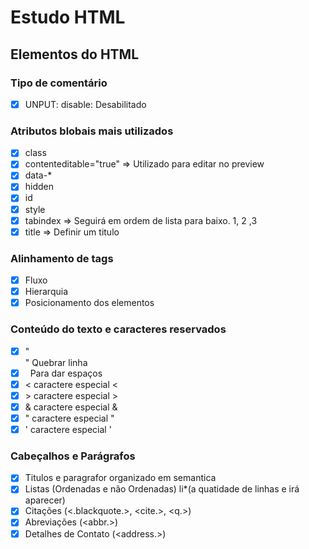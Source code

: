 # Estudo HTML

## Elementos do HTML

### Tipo de comentário

- [x] UNPUT: disable: Desabilitado

### Atributos blobais mais utilizados

- [x] class
- [x] contenteditable="true" => Utilizado para editar no preview
- [x] data-\*
- [x] hidden
- [x] id
- [x] style
- [x] tabindex => Seguirá em ordem de lista para baixo. 1, 2 ,3
- [x] title => Definir um titulo

### Alinhamento de tags

- [x] Fluxo
- [x] Hierarquia
- [x] Posicionamento dos elementos

### Conteúdo do texto e caracteres reservados

- [x] "</br>" Quebrar linha
- [x] &nbsp; Para dar espaços
- [x] &lt; caractere especial <
- [x] &gt; caractere especial >
- [x] &amp; caractere especial &
- [x] &quot; caractere especial "
- [x] &apos; caractere especial '

### Cabeçalhos e Parágrafos

- [x] Titulos e paragrafor organizado em semantica
- [x] Listas (Ordenadas e não Ordenadas) li\*(a quatidade de linhas e irá aparecer)
- [x] Citações (<.blackquote.>, <cite.>, <q.>)
- [x] Abreviações (<abbr.>)
- [x] Detalhes de Contato (<address.>)
